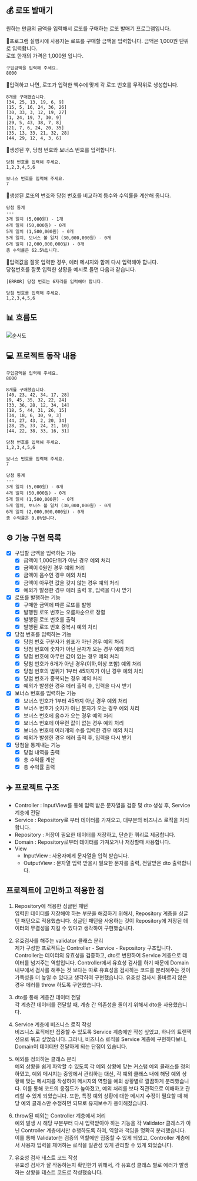 ## 💰 로또 발매기

원하는 만큼의 금액을 입력해서 로또를 구매하는 로또 발매기 프로그램입니다. 

📍프로그램 실행시에 사용자는 로또를 구매할 금액을 입력합니다. 금액은 1,000원 단위로 입력합니다.\
로또 한개의 가격은 1,000원 입니다.
```agsl
구입금액을 입력해 주세요.
8000
```
📍입력하고 나면, 로또가 입력한 액수에 맞게 각 로또 번호를 무작위로 생성합니다.
```agsl
8개를 구매했습니다.
[34, 25, 13, 19, 6, 9]
[15, 5, 16, 24, 36, 26]
[30, 33, 3, 12, 19, 27]
[1, 24, 19, 7, 30, 9]
[29, 5, 43, 38, 7, 8]
[21, 7, 6, 24, 20, 35]
[35, 13, 33, 21, 32, 28]
[44, 29, 12, 4, 3, 6]
```

📍생성된 후, 당첨 번호와 보너스 번호를 입력합니다.
```agsl
당첨 번호를 입력해 주세요.
1,2,3,4,5,6

보너스 번호를 입력해 주세요.
7
```

📍생성된 로또의 번호와 당첨 번호를 비교하여 등수와 수익률을 계산해 줍니다.
```agsl
당첨 통계
---
3개 일치 (5,000원) - 1개
4개 일치 (50,000원) - 0개
5개 일치 (1,500,000원) - 0개
5개 일치, 보너스 볼 일치 (30,000,000원) - 0개
6개 일치 (2,000,000,000원) - 0개
총 수익률은 62.5%입니다.
```

📍입력값을 잘못 입력한 경우, 에러 메시지와 함께 다시 입력해야 합니다.\
당첨번호를 잘못 입력한 상황을 예시로 들면 다음과 같습니다.
```agsl
[ERROR] 당첨 번호는 6자리를 입력해야 합니다.

당첨 번호를 입력해 주세요.
1,2,3,4,5,6
```
## 📊 흐름도
![순서도](https://github.com/user-attachments/assets/ace534d4-ecd5-4173-862e-b2a15605fa97)



## 💻 프로젝트 동작 내용
```agsl
구입금액을 입력해 주세요.
8000

8개를 구매했습니다.
[40, 23, 42, 34, 17, 28]
[9, 45, 35, 32, 22, 24]
[33, 36, 28, 12, 34, 14]
[18, 5, 44, 31, 26, 15]
[34, 18, 6, 30, 9, 3]
[44, 27, 43, 2, 20, 34]
[28, 25, 33, 24, 21, 10]
[44, 22, 38, 33, 16, 31]

당첨 번호를 입력해 주세요.
1,2,3,4,5,6

보너스 번호를 입력해 주세요.
7

당첨 통계
---
3개 일치 (5,000원) - 0개
4개 일치 (50,000원) - 0개
5개 일치 (1,500,000원) - 0개
5개 일치, 보너스 볼 일치 (30,000,000원) - 0개
6개 일치 (2,000,000,000원) - 0개
총 수익률은 0.0%입니다.
```

## ⚙️ 기능 구현 목록
- [x] 구입할 금액을 입력하는 기능
  - [x] 금액이 1,000단위가 아닌 경우 예외 처리
  - [x] 금액이 0원인 경우 예외 처리
  - [x] 금액이 음수인 경우 예외 처리
  - [x] 금액이 아무런 값을 갖지 않는 경우 예외 처리
  - [x] 예외가 발생한 경우 에러 출력 후, 입력을 다시 받기
        
- [x] 로또를 발행하는 기능
  - [x] 구매한 금액에 따른 로또를 발행
  - [x] 발행된 로또 번호는 오름차순으로 정렬
  - [x] 발행된 로또 번호를 출력
  - [x] 발행된 로또 번호 중복시 예외 처리
        
- [x] 당첨 번호를 입력하는 기능
  - [x] 당첨 번호 구분자가 쉼표가 아닌 경우 예외 처리
  - [x] 당첨 번호에 숫자가 아닌 문자가 오는 경우 예외 처리
  - [x] 당첨 번호에 아무런 값이 없는 경우 예외 처리
  - [x] 당첨 번호가 6개가 아닌 경우(이하,이상 포함) 예외 처리
  - [x] 당첨 번호의 범위가 1부터 45까지가 아닌 경우 예외 처리
  - [x] 당첨 번호가 중복되는 경우 예외 처리
  - [x] 예외가 발생한 경우 에러 출력 후, 입력을 다시 받기
        
- [x] 보너스 번호를 입력하는 기능
  - [x] 보너스 번호가 1부터 45까지 아닌 경우 예외 처리
  - [x] 보너스 번호가 숫자가 아닌 문자가 오는 경우 예외 처리
  - [x] 보너스 번호에 음수가 오는 경우 예외 처리
  - [x] 보너스 번호에 아무런 값이 없는 경우 예외 처리
  - [x] 보너스 번호에 여러개의 수를 입력한 경우 예외 처리
  - [x] 예외가 발생한 경우 에러 출력 후, 입력을 다시 받기
        
- [x] 당첨을 통계내는 기능
  - [x] 당첨 내역을 출력
  - [x] 총 수익률 계산
  - [x] 총 수익률 출력

## ✈️ 프로젝트 구조
- Controller : InputView를 통해 입력 받은 문자열을 검증 및 dto 생성 후, Service 계층에 전달
- Service : Repository로 부터 데이터를 가져오고, 대부분의 비즈니스 로직을 처리합니다.
- Repository : 저장이 필요한 데이터를 저장하고, 단순한 쿼리르 제공합니다.
- Domain : Repository로부터 데이터를 가져오거나 저장할때 사용합니다.
- View
  - InputView : 사용자에게 문자열을 입력 받습니다.
  - OutputView : 문자열 입력 받을시 필요한 문자를 출력, 전달받은 dto 출력합니다.


## 프로젝트에 고민하고 적용한 점 

1. Repository에 적용한 싱글턴 패턴\
입력한 데이터를 저장해야 하는 부분을 해겷하기 위해서, Repository 계층을 싱글턴 패턴으로 적용했습니다.
싱글턴 패턴을 사용하는 것이 Repository에 저장된 데이터의 무결성을 지킬 수 있다고 생각하여 구현했습니다.


2. 유효검사를 해주는 validator 클래스 분리\
제가 구성한 프로젝트는 Controller - Service - Repository 구조입니다. Controller는 데이터의 유효성을 검증하고, dto로 변환하여 Service 계층으로 데이터를 넘겨주는 
역할입니다. Controller에서 유효성 검사를 하기 때문에 Domain 내부에서 검사를 해주는 것 보다는 따로 유효성을 검사하는 코드를 분리해주는 것이 가독성을 더 높일 수 있다고 생각하여 구현했습니다.
유효성 검사시 올바르지 않은 경우 에러를 throw 하도록 구현했습니다. 


3. dto를 통해 계층간 데이터 전달\
각 계층간 데이터를 전달할 때, 계층 간 의존성을 줄이기 위해서 dto을 사용했습니다.


4. Service 계층에 비즈니스 로직 작성\
비즈니스 로직에만 집중할 수 있도록 Service 계층에만 작성 싶었고, 하나의 트랜잭션으로 묶고 싶었습니다. 그러나, 비즈니스 로직을 Service 계층에 구현하다보니, Domain이 데이터만 전달하게 되는 
단점이 있습니다. 


5. 예외를 정의하는 클래스 분리\
   예외 상황을 쉽게 파악할 수 있도록 각 예외 상황에 맞는 커스텀 예외 클래스를 정의하였고, 예외 메시지는 중앙에서 관리하는 대신, 각 예외 클래스 내에 해당 예외 상황에 맞는 메시지를 작성하여 메시지의 역할을 예외 상황별로 깔끔하게 분리했습니다. 이를 통해 코드의 응집도가 높아졌고, 예외 처리를 보다 직관적으로 이해하고 관리할 수 있게 되었습니다. 또한, 특정 예외 상황에 대한 메시지 수정이 필요할 때 해당 예외 클래스만 수정하면 되므로 유지보수가 용이해졌습니다.

   
6. throw된 예외는 Controller 계층에서 처리\
   예외 발생 시 해당 부분부터 다시 입력받아야 하는 기능을 각 Validator 클래스가 아닌 Controller 계층에서만 수행하도록 하여, 역할과 책임을 명확히 분리했습니다. 이를 통해 Validator는 검증의 역할에만 집중할 수 있게 되었고, Controller 계층에서 사용자 입력을 제어하는 로직을 일관성 있게 관리할 수 있게 되었습니다.


7. 유효성 검사 테스트 코드 작성\
유효성 검사가 잘 작동하는지 확인한기 위해서, 각 유효성 클래스 별로 에러가 발생하는 상황을 테스트 코드로 작성했습니다.